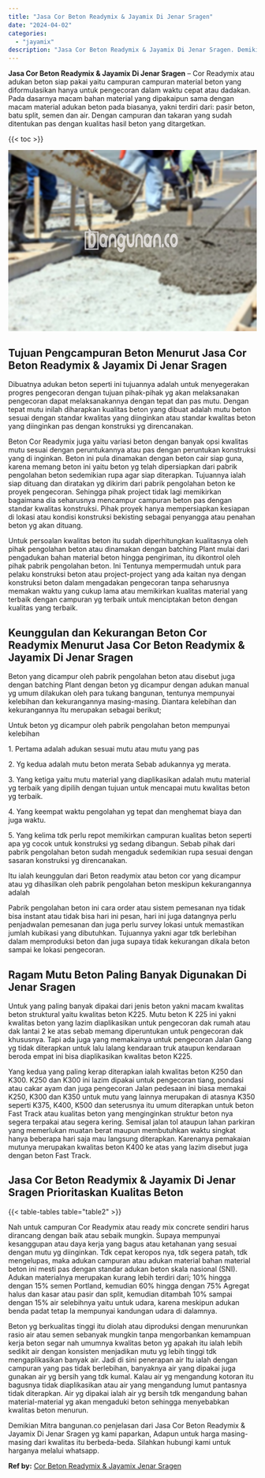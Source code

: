 ```yaml
---
title: "Jasa Cor Beton Readymix & Jayamix Di Jenar Sragen"
date: "2024-04-02"
categories: 
  - "jayamix"
description: "Jasa Cor Beton Readymix & Jayamix Di Jenar Sragen. Demikian Mitra bangunan.co penjelasan dari Jasa Cor Beton Readymix & Jayamix Di Jenar Sragen yg kami papar..."
---
```


**Jasa Cor Beton Readymix & Jayamix Di Jenar Sragen** – Cor Readymix atau adukan beton siap pakai yaitu campuran campuran material beton yang diformulasikan hanya untuk pengecoran dalam waktu cepat atau dadakan. Pada dasarnya macam bahan material yang dipakaipun sama dengan macam material adukan beton pada biasanya, yakni terdiri dari: pasir beton, batu split, semen dan air. Dengan campuran dan takaran yang sudah ditentukan pas dengan kualitas hasil beton yang ditargetkan.

{{< toc >}}

![Jasa Cor Beton Readymix & Jayamix Di Jenar Sragen](/images/jasa-cor-readymix-02.png)

## Tujuan Pengcampuran Beton Menurut Jasa Cor Beton Readymix & Jayamix Di Jenar Sragen

Dibuatnya adukan beton seperti ini tujuannya adalah untuk menyegerakan progres pengecoran dengan tujuan pihak-pihak yg akan melaksanakan pengecoran dapat melaksanakannya dengan tepat dan pas mutu. Dengan tepat mutu inilah diharapkan kualitas beton yang dibuat adalah mutu beton sesuai dengan standar kwalitas yang diinginkan atau standar kwalitas beton yang diinginkan pas dengan konstruksi yg direncanakan.

Beton Cor Readymix juga yaitu variasi beton dengan banyak opsi kwalitas mutu sesuai dengan peruntukannya atau pas dengan peruntukan konstruksi yang di inginkan. Beton ini pula dinamakan dengan beton cair siap guna, karena memang beton ini yaitu beton yg telah dipersiapkan dari pabrik pengolahan beton sedemikian rupa agar siap diterapkan. Tujuannya ialah siap dituang dan diratakan yg dikirim dari pabrik pengolahan beton ke proyek pengecoran. Sehingga pihak project tidak lagi memikirkan bagaimana dia seharusnya mencampur campuran beton pas dengan standar kwalitas konstruksi. Pihak proyek hanya mempersiapkan kesiapan di lokasi atau kondisi konstruksi bekisting sebagai penyangga atau penahan beton yg akan dituang.

Untuk persoalan kwalitas beton itu sudah diperhitungkan kualitasnya oleh pihak pengolahan beton atau dinamakan dengan batching Plant mulai dari pengadukan bahan material beton hingga pengiriman, itu dikontrol oleh pihak pabrik pengolahan beton. Ini Tentunya mempermudah untuk para pelaku konstruksi beton atau project-project yang ada kaitan nya dengan konstruksi beton dalam mengadakan pengecoran tanpa seharusnya memakan waktu yang cukup lama atau memikirkan kualitas material yang terbaik dengan campuran yg terbaik untuk menciptakan beton dengan kualitas yang terbaik.

## Keunggulan dan Kekurangan Beton Cor Readymix Menurut Jasa Cor Beton Readymix & Jayamix Di Jenar Sragen

Beton yang dicampur oleh pabrik pengolahan beton atau disebut juga dengan batching Plant dengan beton yg dicampur dengan adukan manual yg umum dilakukan oleh para tukang bangunan, tentunya mempunyai kelebihan dan kekurangannya masing-masing. Diantara kelebihan dan kekurangannya Itu merupakan sebagai berikut;

Untuk beton yg dicampur oleh pabrik pengolahan beton mempunyai kelebihan

1\. Pertama adalah adukan sesuai mutu atau mutu yang pas

2\. Yg kedua adalah mutu beton merata Sebab adukannya yg merata.

3\. Yang ketiga yaitu mutu material yang diaplikasikan adalah mutu material yg terbaik yang dipilih dengan tujuan untuk mencapai mutu kwalitas beton yg terbaik.

4\. Yang keempat waktu pengolahan yg tepat dan menghemat biaya dan juga waktu.

5\. Yang kelima tdk perlu repot memikirkan campuran kualitas beton seperti apa yg cocok untuk konstruksi yg sedang dibangun. Sebab pihak dari pabrik pengolahan beton sudah mengaduk sedemikian rupa sesuai dengan sasaran konstruksi yg direncanakan.

Itu ialah keunggulan dari Beton readymix atau beton cor yang dicampur atau yg dihasilkan oleh pabrik pengolahan beton meskipun kekurangannya adalah

Pabrik pengolahan beton ini cara order atau sistem pemesanan nya tidak bisa instant atau tidak bisa hari ini pesan, hari ini juga datangnya perlu penjadwalan pemesanan dan juga perlu survey lokasi untuk memastikan jumlah kubikasi yang dibutuhkan. Tujuannya yakni agar tdk berlebihan dalam memproduksi beton dan juga supaya tidak kekurangan dikala beton sampai ke lokasi pengecoran.

## Ragam Mutu Beton Paling Banyak Digunakan Di Jenar Sragen

Untuk yang paling banyak dipakai dari jenis beton yakni macam kwalitas beton struktural yaitu kwalitas beton K225. Mutu beton K 225 ini yakni kwalitas beton yang lazim diaplikasikan untuk pengecoran dak rumah atau dak lantai 2 ke atas sebab memang diperuntukan untuk pengecoran dak khususnya. Tapi ada juga yang memakainya untuk pengecoran Jalan Gang yg tidak diterapkan untuk lalu lalang kendaraan truk ataupun kendaraan beroda empat ini bisa diaplikasikan kwalitas beton K225.

Yang kedua yang paling kerap diterapkan ialah kwalitas beton K250 dan K300. K250 dan K300 ini lazim dipakai untuk pengecoran tiang, pondasi atau cakar ayam dan juga pengecoran Jalan pedesaan ini biasa memakai K250, K300 dan K350 untuk mutu yang lainnya merupakan di atasnya K350 seperti K375, K400, K500 dan seterusnya itu umum diterapkan untuk beton Fast Track atau kualitas beton yang menginginkan struktur beton nya segera terpakai atau segera kering. Semisal jalan tol ataupun lahan parkiran yang memerlukan muatan berat maupun membutuhkan waktu singkat hanya beberapa hari saja mau langsung diterapkan. Karenanya pemakaian mutunya merupakan kwalitas beton K400 ke atas yang lazim disebut juga dengan beton Fast Track.

## Jasa Cor Beton Readymix & Jayamix Di Jenar Sragen Prioritaskan Kualitas Beton

{{< table-tables table="table2" >}}

Nah untuk campuran Cor Readymix atau ready mix concrete sendiri harus dirancang dengan baik atau sebaik mungkin. Supaya mempunyai kesanggupan atau daya kerja yang bagus atau ketahanan yang sesuai dengan mutu yg diinginkan. Tdk cepat keropos nya, tdk segera patah, tdk mengelupas, maka adukan campuran atau adukan material bahan material beton ini mesti pas dengan standar adukan beton skala nasional (SNI). Adukan materialnya merupakan kurang lebih terdiri dari; 10% hingga dengan 15% semen Portland, kemudian 60% hingga dengan 75% Agregat halus dan kasar atau pasir dan split, kemudian ditambah 10% sampai dengan 15% air selebihnya yaitu untuk udara, karena meskipun adukan benda padat tetap Ia mempunyai kandungan udara di dalamnya.

Beton yg berkualitas tinggi itu diolah atau diproduksi dengan menurunkan rasio air atau semen sebanyak mungkin tanpa mengorbankan kemampuan kerja beton segar nah umumnya kwalitas beton yg apakah itu ialah lebih sedikit air dengan konsisten menjadikan mutu yg lebih tinggi tdk mengaplikasikan banyak air. Jadi di sini penerapan air Itu ialah dengan campuran yang pas tidak berlebihan, banyaknya air yang dipakai juga gunakan air yg bersih yang tdk kumal. Kalau air yg mengandung kotoran itu bagusnya tidak diaplikasikan atau air yang mengandung lumut pantasnya tidak diterapkan. Air yg dipakai ialah air yg bersih tdk mengandung bahan material-material yg akan mengaduki beton sehingga menyebabkan kwalitas beton menurun.

Demikian Mitra bangunan.co penjelasan dari Jasa Cor Beton Readymix & Jayamix Di Jenar Sragen yg kami paparkan, Adapun untuk harga masing-masing dari kwalitas itu berbeda-beda. Silahkan hubungi kami untuk harganya melalui whatsapp.

**Ref by:** [Cor Beton Readymix & Jayamix Jenar Sragen](https://id.wikipedia.org/wiki/Cor)
